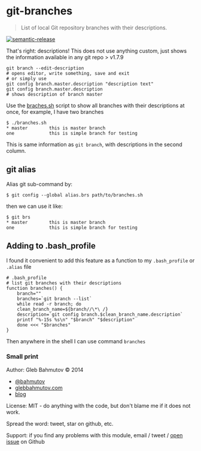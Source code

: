 # git-branches

> List of local Git repository branches with their descriptions.

[![semantic-release][semantic-image] ][semantic-url]

That's right: descriptions! This does not use anything custom, just
shows the information available in any git repo > v1.7.9

    git branch --edit-description
    # opens editor, write something, save and exit
    # or simply use
    git config branch.master.description "description text"
    git config branch.master.description
    # shows description of branch master

Use the [braches.sh](branches.sh) script to show all branches
with their descriptions at once, for example, I have two branches

    $ ./branches.sh
    * master        this is master branch
    one             this is simple branch for testing

This is same information as `git branch`, with descriptions in the
second column.

## git alias

Alias git sub-command by:

    $ git config --global alias.brs path/to/branches.sh

then we can use it like:

    $ git brs
    * master        this is master branch
    one             this is simple branch for testing

## Adding to .bash_profile

I found it convenient to add this feature as a function to my `.bash_profile`
or `.alias` file

    # .bash_profile
    # list git branches with their descriptions
    function branches() {
        branch=""
        branches=`git branch --list`
        while read -r branch; do
        clean_branch_name=${branch//\*\ /}
        description=`git config branch.$clean_branch_name.description`
        printf "%-15s %s\n" "$branch" "$description"
        done <<< "$branches"
    }

Then anywhere in the shell I can use command `branches`

### Small print

Author: Gleb Bahmutov &copy; 2014

* [@bahmutov](https://twitter.com/bahmutov)
* [glebbahmutov.com](http://glebbahmutov.com)
* [blog](http://glebbahmutov.com/blog)

License: MIT - do anything with the code, but don't blame me if it does not work.

Spread the word: tweet, star on github, etc.

Support: if you find any problems with this module, email / tweet /
[open issue](https://github.com/bahmutov/git-branches/issues) on Github

[semantic-image]: https://img.shields.io/badge/%20%20%F0%9F%93%A6%F0%9F%9A%80-semantic--release-e10079.svg
[semantic-url]: https://github.com/semantic-release/semantic-release
